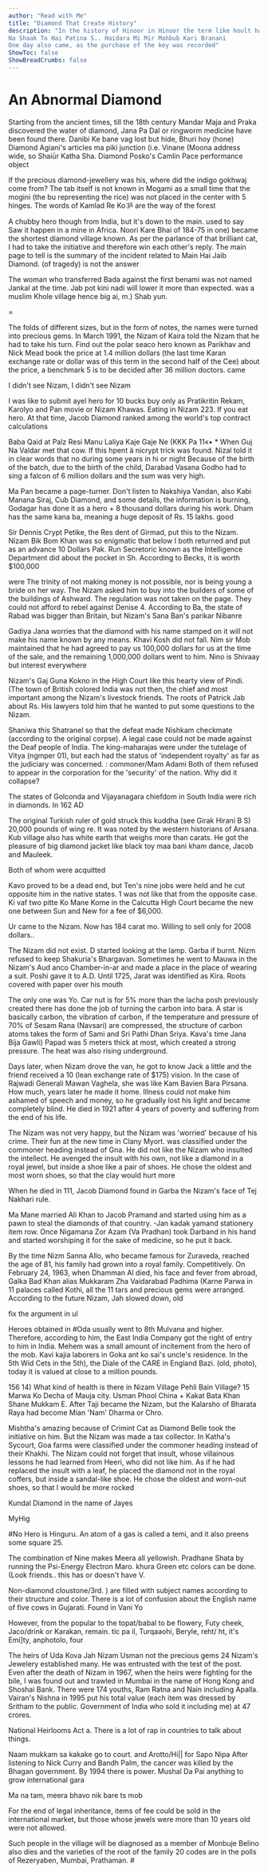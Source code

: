 ```yaml
---
author: "Read with Me"
title: "Diamond That Create History"
description: "In the history of Hinoor in Hinoor the term like hoult hali munil id It of
Na Shaak To Hai Patina S.. Haidara Mi Mir Mahbub Kari Branani
One day also came, as the purchase of the key was recorded"
ShowToc: false
ShowBreadCrumbs: false
---
```


# An Abnormal Diamond

Starting from the ancient times, till the 18th century Mandar Maja and Praka discovered the water of diamond, Jana Pa Dal or ringworm medicine have been found there. Danibi Ke bane vag lost but hide, Bhuri hoy (hone) Diamond Agiani's articles ma piki junction (i.e. Vinane (Moona address wide, so Shaiūr Katha Sha. Diamond Posko's Camlin Pace performance object

If the precious diamond-jewellery was his, where did the indigo gokhwaj come from? The tab itself is not known in Mogami as a small time that the mogini (the bu representing the rice) was not placed in the center with 5 hinges. The words of Kamlad Re Koૐ are the way of the forest

A chubby hero though from India, but it's down to the main. used to say Saw it happen in a mine in Africa. Noori Kare Bhai of 184-75 in one) became the shortest diamond village known. As per the parlance of that brilliant cat, I had to take the initiative and therefore win each other's reply. The main page to tell is the summary of the incident related to Main Hai Jaib Diamond. (of tragedy) is not the answer

The woman who transferred Bada against the first benami was not named Jankal at the time. Jab pot kini nadi will lower it more than expected. was a muslim Khole village hence big ai, m.) Shab yun.

=

The folds of different sizes, but in the form of notes, the names were turned into precious gems. In March 1991, the Nizam of Kaira told the Nizam that he had to take his turn. Find out the polar seaco hero known as Parikhav and Nick Mead book the price at 1.4 million dollars (the last time Karan exchange rate or dollar was of this term in the second half of the Cee) about the price, a benchmark 5 is to be decided after 36 million doctors. came

I didn't see Nizam, I didn't see Nizam

I was like to submit ayel hero for 10 bucks buy only as Pratikritin Rekam, Karolyo and Pan movie or Nizam Khawas. Eating in Nizam 223. If you eat hero. At that time, Jacob Diamond ranked among the world's top contract calculations

Baba Qaid at Palz Resi Manu Laliya Kaje Gaje Ne (KKK Pa 11«• * When Guj Na Valdar met that cow. If this hpent ä nicrypt trick was found. Nizal told it in clear words that no during some years in hi or night Because of the birth of the batch, due to the birth of the child, Darabad Vasana Godho had to sing a falcon of 6 million dollars and the sum was very high.

Ma Pan became a page-turner. Don't listen to Nakshiya Vandan, also Kabi Manana Siraj, Cub Diamond, and some details, the information is burning, Godagar has done it as a hero + 8 thousand dollars during his work. Dham has the same kana ba, meaning a huge deposit of Rs. 15 lakhs. good

Sir Dennis Crypt Petike, the Res dent of Girmad, put this to the Nizam. Nizam Bik Bom Khan was so enigmatic that below I both returned and put as an advance 10 Dollars Pak. Run Secretoric known as the Intelligence Department did about the pocket in Sh. According to Becks, it is worth $100,000

were The trinity of not making money is not possible, nor is being young a bride on her way. The Nizam asked him to buy into the builders of some of the buildings of Ashward. The regulation was not taken on the page. They could not afford to rebel against Denise 4. According to Ba, the state of Rabad was bigger than Britain, but Nizam's Sana Ban's parikar Nibanre

Gadiya Jana worries that the diamond with his name stamped on it will not make his name known by any means. Khavi Kosh did not fall. Nim sir Mob maintained that he had agreed to pay us 100,000 dollars for us at the time of the sale, and the remaining 1,000,000 dollars went to him. Nino is Shivaay but interest everywhere

Nizam's Gaj Guna Kokno in the High Court like this hearty view of Pindi. (The town of British colored India was not then, the chief and most important among the Nizam's livestock friends. The roots of Patrick Jab about Rs. His lawyers told him that he wanted to put some questions to the Nizam.

Shaniwa this Shatranel so that the defeat made Nishkam checkmate (according to the original corpse). A legal case could not be made against the Deaf people of India. The king-maharajas were under the tutelage of Vitya (ngmper 01), but each had the status of 'independent royalty' as far as the judiciary was concerned. : commoner/Mam Adami Both of them refused to appear in the corporation for the 'security' of the nation. Why did it collapse?

The states of Golconda and Vijayanagara chiefdom in South India were rich in diamonds. In 162 AD

The original Turkish ruler of gold struck this kuddha (see Girak Hirani B S) 20,000 pounds of wing re. It was noted by the western historians of Arsana. Kub village also has white earth that weighs more than carats. He got the pleasure of big diamond jacket like black toy maa bani kham dance, Jacob and Mauleek.

Both of whom were acquitted

Kavo proved to be a dead end, but Ten's nine jobs were held and he cut opposite him in the native states. 1 was not like that from the opposite case. Ki vaf two pitte Ko Mane Kome in the Calcutta High Court became the new one between Sun and New for a fee of $6,000.

Ur came to the Nizam. Now has 184 carat mo. Willing to sell only for 2008 dollars..

The Nizam did not exist. D started looking at the lamp. Garba if burnt. Nizm refused to keep Shakuria's Bhargavan. Sometimes he went to Mauwa in the Nizam's Aud anco Chamber-in-ar and made a place in the place of wearing a suit. Poshi gave it to A.D. Until 1725, Jarat was identified as Kira. Roots covered with paper over his mouth

The only one was Yo. Car nut is for 5% more than the lacha posh previously created there has done the job of turning the carbon into bara. A star is basically carbon, the vibration of carbon, if the temperature and pressure of 70% of Sesam Rana (Navsari) are compressed, the structure of carbon atoms takes the form of Sami and Sri Pathi Dhan Sriya. Kava's time Jana Bija Gawli) Papad was 5 meters thick at most, which created a strong pressure. The heat was also rising underground.

Days later, when Nizam drove the van, he got to know Jack a little and the friend received a 10 (lean exchange rate of $175) vision. In the case of Rajwadi Generali Mawan Vaghela, she was like Kam Bavien Bara Pirsana. How much, years later he made it home. Illness could not make him ashamed of speech and money, so he gradually lost his light and became completely blind. He died in 1921 after 4 years of poverty and suffering from the end of his life.

The Nizam was not very happy, but the Nizam was 'worried' because of his crime. Their fun at the new time in Clany Myort. was classified under the commoner heading instead of Gna. He did not like the Nizam who insulted the intellect. He avenged the insult with his own, not like a diamond in a royal jewel, but inside a shoe like a pair of shoes. He chose the oldest and most worn shoes, so that the clay would hurt more

When he died in 111, Jacob Diamond found in Garba the Nizam's face of Tej Nakhari rule.

Ma Mane married Ali Khan to Jacob Pramand and started using him as a pawn to steal the diamonds of that country. -Jan kadak yamand stationery item row. Once Nigamana Zor Azam (Va Pradhan) took Darband in his hand and started worshiping it for the sake of medicine, so he put it back.

By the time Nizm Sanna Allo, who became famous for Zuraveda, reached the age of 81, his family had grown into a royal family. Competitively. On February 24, 1963, when Dhamman Al died, his face and fever from abroad, Galka Bad Khan alias Mukkaram Zha Vaidarabad Padhima (Karne Parwa in 11 palaces called Kothi, all the 11 tars and precious gems were arranged. According to the future Nizam, Jah slowed down, old

fix the argument in ul

Heroes obtained in #Oda usually went to 8th Mulvana and higher. Therefore, according to him, the East India Company got the right of entry to him in India. Mehem was a small amount of incitement from the hero of the mob. Kavi kajia laborers in Goka ant ko sai's uncle's residence. In the 5th Wid Cets in the 5th), the Diale of the CARE in England Bazi. (old, photo), today it is valued at close to a million pounds.

156 14) What kind of health is there in Nizam Village Pehli Bain Village? 15 Marwa Ko Decha of Mauja city. Usman Phool China + Kakat Bata Khan Shane Mukkam E. After Taji became the Nizam, but the Kalarsho of Bharata Raya had become Mian 'Nam' Dharma or Chro.

Mishtha's amazing because of Crimint Cat as Diamond Belle took the initiative on him. But the Nizam was made a tax collector. In Katha's Sycourt, Goa farms were classified under the commoner heading instead of their Khakhi. The Nizam could not forget that insult, whose villainous lessons he had learned from Heeri, who did not like him. As if he had replaced the insult with a leaf, he placed the diamond not in the royal coffers, but inside a sandal-like shoe. He chose the oldest and worn-out shoes, so that I would be more rocked

Kundal Diamond in the name of Jayes

MyHig

#No Hero is Hinguru. An atom of a gas is called a temi, and it also preens some square 25.

The combination of Nine makes Meera all yellowish. Pradhane Shata by running the Psi-Energy Electron Maro. khura Green etc colors can be done. (Look friends.. this has or doesn't have V.

Non-diamond cloustone/3rd. ) are filled with subject names according to their structure and color. There is a lot of confusion about the English name of five cows in Gujarati. Found in Vani Yo

However, from the popular to the topat/babal to be flowery, Futy cheek, Jaco/drink or Karakan, remain. tic pa il, Turqaaohi, Beryle, reht/ ht, it's Emi]ty, anphotolo, four

The heirs of Uda Kova Jah Nizam Usman not the precious gems 24 Nizam's Jewelery established many. He was entrusted with the test of the post. Even after the death of Nizam in 1967, when the heirs were fighting for the bile, I was found out and trawled in Mumbai in the name of Hong Kong and Shoshai Bank. There were 174 youths, Ram Ratna and Nain including Apalla. Vairan's Nishna in 1995 put his total value (each item was dressed by Sritham to the public. Government of India who sold it including me) at 47 crores.

National Heirlooms Act a. There is a lot of rap in countries to talk about things.

Naam mukkam sa kakake go to court. and Arotto/Hi|| for Sapo Nipa After listening to Nick Curry and Bandh Palm, the cancer was killed by the Bhagan government. By 1994 there is power. Mushal Da Pai anything to grow international gara

Ma na tam, meera bhavo nik bare ts mob

For the end of legal inheritance, items of fee could be sold in the international market, but those whose jewels were more than 10 years old were not allowed.

Such people in the village will be diagnosed as a member of Monbuje Belino also dies and the varieties of the root of the family 20 codes are in the polls of Rezeryaben, Mumbai, Prathaman. #